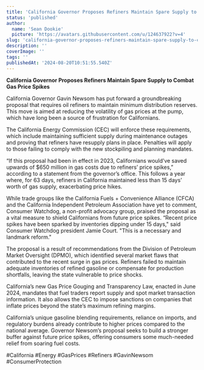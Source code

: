 ```yaml
---
title: 'California Governor Proposes Refiners Maintain Spare Supply to Combat Gas Price Spikes'
status: 'published'
author:
  name: 'Sean Dookie'
  picture: 'https://avatars.githubusercontent.com/u/124637922?v=4'
slug: 'california-governor-proposes-refiners-maintain-spare-supply-to-combat-gas-price-spikes'
description: ''
coverImage: ''
tags: ''
publishedAt: '2024-08-20T10:51:55.540Z'
---
```


**California Governor Proposes Refiners Maintain Spare Supply to Combat Gas Price Spikes**

California Governor Gavin Newsom has put forward a groundbreaking proposal that requires oil refiners to maintain minimum distribution reserves. This move is aimed at reducing the volatility of gas prices at the pump, which have long been a source of frustration for Californians.

The California Energy Commission (CEC) will enforce these requirements, which include maintaining sufficient supply during maintenance outages and proving that refiners have resupply plans in place. Penalties will apply to those failing to comply with the new stockpiling and planning mandates.

“If this proposal had been in effect in 2023, Californians would’ve saved upwards of $650 million in gas costs due to refiners’ price spikes,” according to a statement from the governor’s office. This follows a year where, for 63 days, refiners in California maintained less than 15 days’ worth of gas supply, exacerbating price hikes.

While trade groups like the California Fuels + Convenience Alliance (CFCA) and the California Independent Petroleum Association have yet to comment, Consumer Watchdog, a non-profit advocacy group, praised the proposal as a vital measure to shield Californians from future price spikes. “Recent price spikes have been sparked by inventories dipping under 15 days," said Consumer Watchdog president Jamie Court. "This is a necessary and landmark reform."

The proposal is a result of recommendations from the Division of Petroleum Market Oversight (DPMO), which identified several market flaws that contributed to the recent surge in gas prices. Refiners failed to maintain adequate inventories of refined gasoline or compensate for production shortfalls, leaving the state vulnerable to price shocks.

California’s new Gas Price Gouging and Transparency Law, enacted in June 2024, mandates that fuel traders report supply and spot market transaction information. It also allows the CEC to impose sanctions on companies that inflate prices beyond the state’s maximum refining margins.

California’s unique gasoline blending requirements, reliance on imports, and regulatory burdens already contribute to higher prices compared to the national average. Governor Newsom’s proposal seeks to build a stronger buffer against future price spikes, offering consumers some much-needed relief from soaring fuel costs.

#California #Energy #GasPrices #Refiners #GavinNewsom #ConsumerProtection